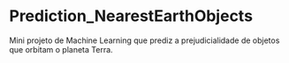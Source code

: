 # Prediction_NearestEarthObjects
Mini projeto de Machine Learning que prediz a prejudicialidade de objetos que orbitam o planeta Terra.
